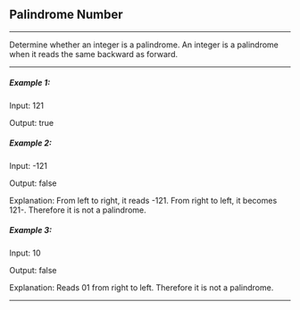 ## Palindrome Number

------

Determine whether an integer is a palindrome. An integer is a palindrome when it reads the same backward as forward.

------

##### Example 1:

Input: 121

Output: true

##### Example 2:

Input: -121

Output: false

Explanation: From left to right, it reads -121. From right to left, it becomes 121-. Therefore it is not a palindrome.

##### Example 3:

Input: 10

Output: false

Explanation: Reads 01 from right to left. Therefore it is not a palindrome.

-------
